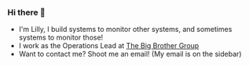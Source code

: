 ### Hi there 👋
- I'm Lilly, I build systems to monitor other systems, and sometimes systems to monitor those! <br>
- I work as the Operations Lead at [The Big Brother Group](https://bigbrother.group)
- Want to contact me? Shoot me an email! (My email is on the sidebar)
